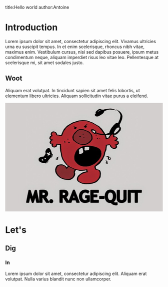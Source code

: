 title:Hello world
author:Antoine

# Introduction
Lorem ipsum dolor sit amet, consectetur adipiscing elit. Vivamus ultricies urna eu suscipit tempus. In et enim scelerisque, rhoncus nibh vitae, maximus enim. Vestibulum cursus, nisi sed dapibus posuere, ipsum metus condimentum neque, aliquam imperdiet risus leo vitae leo. Pellentesque at scelerisque mi, sit amet sodales justo.

## Woot
Aliquam erat volutpat. In tincidunt sapien sit amet felis lobortis, ut elementum libero ultricies. Aliquam sollicitudin vitae purus a eleifend.

![](/posts/ressources/hello_mrrq.jpg)


# Let's
## Dig
### In
Lorem ipsum dolor sit amet, consectetur adipiscing elit. Aliquam erat volutpat. Nulla varius blandit nunc non ullamcorper.

